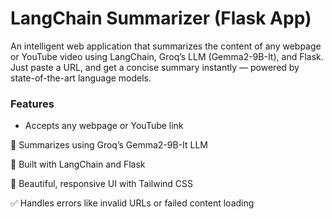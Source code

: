 # LangChain Summarizer (Flask App)
An intelligent web application that summarizes the content of any webpage or YouTube video using LangChain, Groq’s LLM (Gemma2-9B-It), and Flask. Just paste a URL, and get a concise summary instantly — powered by state-of-the-art language models.

### Features
- Accepts any webpage or YouTube link

🧠 Summarizes using Groq’s Gemma2-9B-It LLM

🧱 Built with LangChain and Flask

📄 Beautiful, responsive UI with Tailwind CSS

✅ Handles errors like invalid URLs or failed content loading
